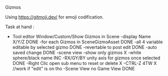 Gizmos

Using <https://gitmoji.dev/> for emoji codification.

Task at hand :
- Tool editor Window/Custom/Show Gizmos in Scene
	-display Name X/Y/Z 					DONE
	-for each Gizmos in SceneGizmoAsset			DONE
	-all 4 variable editable by selected gizmo		DONE
		-revertable to post edit			DONE
		-auto saved change				DONE
-scene view
	-show only gizmos 					X
	-white sphere/black name				INC
	-RX/GY/BY unity axis for gizmos once selected		DONE
	-Right Clic open sub menu to reset or delete		X
-CTRL-Z 4TW							X 		//work if "edit" is on tho
-Scene View no Game View					DONE